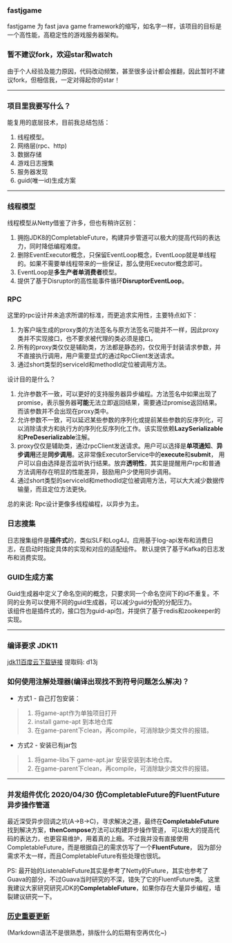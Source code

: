 ### fastjgame
fastjgame 为 fast java game framework的缩写，如名字一样，该项目的目标是一个高性能，高稳定性的游戏服务器架构。  

### 暂不建议fork，欢迎star和watch
由于个人经验及能力原因，代码改动频繁，甚至很多设计都会推翻，因此暂时不建议fork，但相信我，一定对得起你的star！

***
### 项目里我要写什么？
能复用的底层技术，目前我总结包括：
1. 线程模型。
2. 网络层(rpc、http)
3. 数据存储
4. 游戏日志搜集
5. 服务器发现
6. guid(唯一id)生成方案

***
### 线程模型
线程模型从Netty借鉴了许多，但也有稍许区别：
1. 拥抱JDK8的CompletableFuture，构建异步管道可以极大的提高代码的表达力，同时降低编程难度。
2. 删除EventExecutor概念，只保留EventLoop概念，EventLoop就是单线程的。如果不需要单线程带来的一些保证，那么使用Executor概念即可。
3. EventLoop是**多生产者单消费者**模型。
4. 提供了基于Disruptor的高性能事件循环**DisruptorEventLoop**。

### RPC
这里的rpc设计并未追求所谓的标准，而更追求实用性，主要特点如下：
1. 为客户端生成的proxy类的方法签名与原方法签名可能并不一样，因此proxy类并不实现接口，也不要求被代理的类必须是接口。
2. 所有的proxy类仅仅是辅助类，方法都是静态的，仅仅用于封装请求参数，并不直接执行调用，用户需要显式的通过RpcClient发送请求。
3. 通过short类型的serviceId和methodId定位被调用方法。

设计目的是什么？
1. 允许参数不一致，可以更好的支持服务器异步编程。方法签名中如果出现了promise，表示服务器**可能**无法立即返回结果，需要通过promise返回结果。而该参数并不会出现在proxy类中。
2. 允许参数不一致，可以延迟某些参数的序列化或提前某些参数的反序列化，可以消除请求方和执行方的序列化反序列化工作。该实现依赖**LazySerializable**和**PreDeserializable**注解。
3. proxy仅仅是辅助类，通过rpcClient发送请求。用户可以选择是**单项通知**、**异步调用**还是**同步调用**。这非常像ExecutorService中的**execute**和**submit**，
用户可以自由选择是否监听执行结果。放弃**透明性**，其实是提醒用户rpc和普通方法调用存在明显的性能差异，鼓励用户少使用同步调用。
4. 通过short类型的serviceId和methodId定位被调用方法，可以大大减少数据传输量，而且定位方法更快。  

总的来说: Rpc设计更像多线程编程，以异步为主。

### 日志搜集
日志搜集组件是**插件式**的，类似SLF和Log4J。应用基于log-api发布和消费日志，在启动时指定具体的实现和对应的适配组件。
默认提供了基于Kafka的日志发布和消费实现。

### GUID生成方案
Guid生成器中定义了命名空间的概念，只要求同一个命名空间下的id不重复。不同的业务可以使用不同的guid生成器，可以减少guid分配的分配压力。  
该组件也是插件式的，接口包为guid-api包，并提供了基于redis和zookeeper的实现。

***
### 编译要求 JDK11
[jdk11百度云下载链接](https://pan.baidu.com/s/10IWbDpIeVDk5iPjci0gDUw)  提取码: d13j

### 如何使用注解处理器(编译出现找不到符号问题怎么解决)？
+ 方式1 - 自己打包安装：  
> 1. 将game-apt作为单独项目打开
> 2. install game-apt 到本地仓库
> 3. 在game-parent下clean，再compile，可消除缺少类文件的报错。

+ 方式2 - 安装已有jar包
> 1. 将game-libs下 game-apt.jar 安装安装到本地仓库。
> 2. 在game-parent下clean，再compile，可消除缺少类文件的报错。

***
### 并发组件优化 2020/04/30 仿CompletableFuture的FluentFuture 异步操作管道
最近深受异步回调之坑(A->B->C)，寻求解决之道，最终在**CompletableFuture**找到解决方案，**thenCompose**方法可以构建异步操作管道，
可以极大的提高代码的表达力，也更容易维护，用着真的上瘾。不过我并没有直接使用CompletableFuture，而是根据自己的需求仿写了一个**FluentFuture**，
因为部分需求不太一样，而且CompletableFuture有些处理也很坑。

PS: 最开始的ListenableFuture其实是参考了Netty的Future，其实也参考了Guava的部分，不过Guava当时研究的不深，错失了它的FluentFuture类。
这里我建议大家研究研究JDK的**CompletableFuture**，如果你存在大量异步编程，墙裂建议研究一下。

### [历史重要更新](https://github.com/hl845740757/fastjgame/blob/master/%E5%8E%86%E5%8F%B2%E9%87%8D%E8%A6%81%E6%9B%B4%E6%96%B0.md)

(Markdown语法不是很熟悉，排版什么的后期有空再优化~)